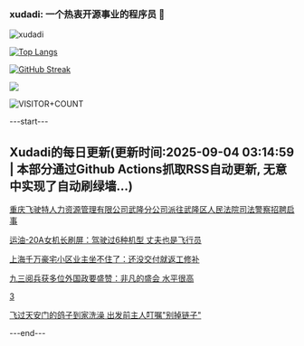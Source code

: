 ### xudadi: 一个热衷开源事业的程序员 👋

![xudadi](https://github-readme-stats-git-masterorgs-github-readme-stats-team.vercel.app/api?username=xudadi)

[![Top Langs](https://github-readme-stats.vercel.app/api/top-langs/?username=xudadi)](https://github.com/anuraghazra/github-readme-stats)

[![GitHub Streak](https://streak-stats.demolab.com?user=xudadi&locale=zh_Hans)](https://git.io/streak-stats)

![](https://raw.githubusercontent.com/xudadi/xudadi/main/assets/github-contribution-grid-snake.svg)

![VISITOR+COUNT](https://komarev.com/ghpvc/?username=xudadi&label=VISITOR+COUNT)


---start---

## Xudadi的每日更新(更新时间:2025-09-04 03:14:59 | 本部分通过Github Actions抓取RSS自动更新, 无意中实现了自动刷绿墙...)

[重庆飞驶特人力资源管理有限公司武隆分公司派往武隆区人民法院司法警察招聘启事](https://www.gongkaoleida.com/article/2601746)

[运油-20A女机长刷屏：驾驶过6种机型 丈夫也是飞行员](https://m.163.com/news/article/K8IE38G605561G0D.html)

[上海千万豪宅小区业主坐不住了：还没交付就返工修补](https://m.163.com/news/article/K8IJ7ECQ0512B07B.html)

[九三阅兵获多位外国政要盛赞：非凡的盛会 水平很高](https://m.163.com/news/article/K8I9GVM5053469M5.html)

[3](https://m.163.com/touch/news/sub/domestic)

[飞过天安门的鸽子到家洗澡 出发前主人叮嘱"别掉链子"](https://m.163.com/news/article/K8I8OG6J05561G0D.html)

---end---

